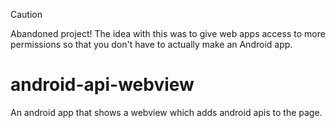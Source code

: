 > [!CAUTION]
> Abandoned project! The idea with this was to give web apps access to more permissions so that you don't have to actually make an Android app.

# android-api-webview
An android app that shows a webview which adds android apis to the page.
